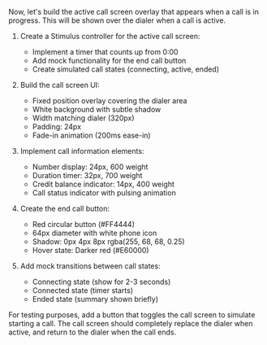 Now, let's build the active call screen overlay that appears when a call is in progress. This will be shown over the dialer when a call is active.

1. Create a Stimulus controller for the active call screen:
   - Implement a timer that counts up from 0:00
   - Add mock functionality for the end call button
   - Create simulated call states (connecting, active, ended)

2. Build the call screen UI:
   - Fixed position overlay covering the dialer area
   - White background with subtle shadow
   - Width matching dialer (320px)
   - Padding: 24px
   - Fade-in animation (200ms ease-in)

3. Implement call information elements:
   - Number display: 24px, 600 weight
   - Duration timer: 32px, 700 weight
   - Credit balance indicator: 14px, 400 weight
   - Call status indicator with pulsing animation

4. Create the end call button:
   - Red circular button (#FF4444)
   - 64px diameter with white phone icon
   - Shadow: 0px 4px 8px rgba(255, 68, 68, 0.25)
   - Hover state: Darker red (#E60000)

5. Add mock transitions between call states:
   - Connecting state (show for 2-3 seconds)
   - Connected state (timer starts)
   - Ended state (summary shown briefly)

For testing purposes, add a button that toggles the call screen to simulate starting a call. The call screen should completely replace the dialer when active, and return to the dialer when the call ends.